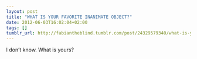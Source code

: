 ```yaml
---
layout: post
title: "WHAT IS YOUR FAVORITE INANIMATE OBJECT?"
date: 2012-06-03T16:02:04+02:00
tags: []
tumblr_url: http://fabiantheblind.tumblr.com/post/24329579340/what-is-your-favorite-inanimate-object
---
```

I don’t know. What is yours?
